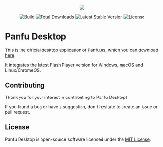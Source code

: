 <p align="center"><a href="https://www.panfu.us"><img src="https://user-images.githubusercontent.com/59781900/183257850-f4b5362a-c090-4ec4-8892-addbd0d2d22b.svg"></a></p>

<p align="center">
<a href="https://travis-ci.com/github/teampanfu/panfu-desktop"><img src="https://img.shields.io/travis/com/teampanfu/panfu-desktop?style=flat-square" alt="Build"></a>
<a href="https://github.com/teampanfu/panfu-desktop/releases"><img src="https://img.shields.io/github/downloads/teampanfu/panfu-desktop/total.svg?style=flat-square" alt="Total Downloads"></a>
<a href="https://github.com/teampanfu/panfu-desktop/releases/latest"><img src="https://img.shields.io/github/v/release/teampanfu/panfu-desktop.svg?style=flat-square" alt="Latest Stable Version"></a>
<a href="LICENSE"><img src="https://img.shields.io/github/license/teampanfu/panfu-desktop.svg?style=flat-square" alt="License"></a>
</p>

# Panfu Desktop

This is the official desktop application of Panfu.us, which you can download [here](https://www.panfu.us/download).

It integrates the latest Flash Player version for Windows, macOS and Linux/ChromeOS.

## Contributing

Thank you for your interest in contributing to Panfu Desktop!

If you found a bug or have a suggestion, don't hesitate to create an issue or pull request.

## License

Panfu Desktop is open-source software licensed under the [MIT License](LICENSE).
